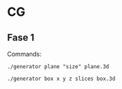 # CG

## Fase 1
Commands:

    ./generator plane "size" plane.3d

    ./generator box x y z slices box.3d
